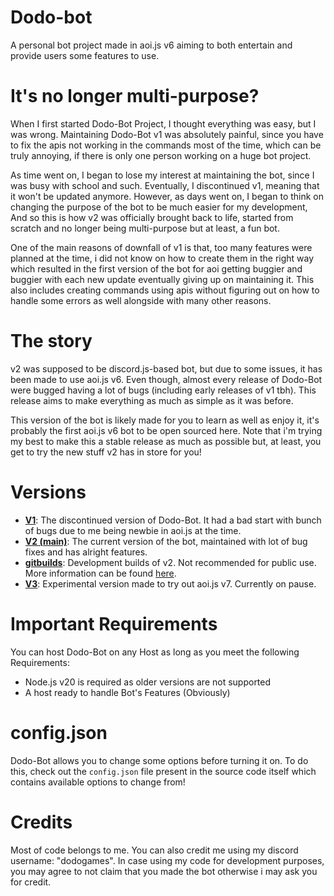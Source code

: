 # Dodo-bot
A personal bot project made in aoi.js v6 aiming to both entertain and provide users some features to use.

# It's no longer multi-purpose?
When I first started Dodo-Bot Project, I thought everything was easy, but I was wrong. Maintaining Dodo-Bot v1 was absolutely painful, since you have to fix the apis not working in the commands most of the time, which can be truly annoying, if there is only one person working on a huge bot project. 

As time went on, I began to lose my interest at maintaining the bot, since I was busy with school and such. Eventually, I discontinued v1, meaning that it won't be updated anymore. However, as days went on, I began to think on changing the purpose of the bot to be much easier for my development, And so this is how v2 was officially brought back to life, started from scratch and no longer being multi-purpose but at least, a fun bot.

One of the main reasons of downfall of v1 is that, too many features were planned at the time, i did not know on how to create them in the right way which resulted in the first version of the bot for aoi getting buggier and buggier with each new update eventually giving up on maintaining it. This also includes creating commands using apis without figuring out on how to handle some errors as well alongside with many other reasons.

# The story
v2 was supposed to be discord.js-based bot, but due to some issues, it has been made to use aoi.js v6. Even though, almost every release of Dodo-Bot were bugged having a lot of bugs (including early releases of v1 tbh). This release aims to make everything as much as simple as it was before. 

This version of the bot is likely made for you to learn as well as enjoy it, it's probably the first aoi.js v6 bot to be open sourced here. Note that i'm trying my best to make this a stable release as much as possible but, at least, you get to try the new stuff v2 has in store for you!

# Versions
* **[V1](https://github.com/DodoGames7/Dodo-Bot/tree/v1)**: The discontinued version of Dodo-Bot. It had a bad start with bunch of bugs due to me being newbie in aoi.js at the time.
* **[V2 (main)](https://github.com/DodoGames7/Dodo-Bot/tree/v2)**: The current version of the bot, maintained with lot of bug fixes and has alright features.
* **[gitbuilds](https://github.com/DodoGames7/Dodo-Bot/tree/gitbuilds)**: Development builds of v2. Not recommended for public use. More information can be found [here](https://dodogames7.github.io/dodo-bot-site/advanced/gitbuilds/).
* **[V3](https://github.com/DodoGames7/Dodo-Bot/tree/v3)**: Experimental version made to try out aoi.js v7. Currently on pause.
# Important Requirements
You can host Dodo-Bot on any Host as long as you meet the following Requirements:
* Node.js v20 is required as older versions are not supported
* A host ready to handle Bot's Features (Obviously)


# config.json
Dodo-Bot allows you to change some options before turning it on. To do this, check out the `config.json` file present in the source code itself which contains available options to change from!

# Credits
Most of code belongs to me. You can also credit me using my discord username: "dodogames". In case using my code for development purposes, you may agree to not claim that you made the bot otherwise i may ask you for credit.
